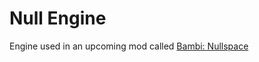 # Null Engine
Engine used in an upcoming mod called [Bambi: Nullspace](https://discord.gg/MjDUM6T7rg)
